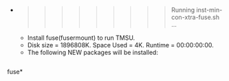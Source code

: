 * >>>>>>>>> Running inst-min-con-xtra-fuse.sh ...
  * Install fuse(fusermount) to run TMSU.
  * Disk size = 1896808K. Space Used = 4K. Runtime = 00:00:00:00.
  * The following NEW packages will be installed:
  ```bash
fuse*
  ```
